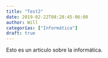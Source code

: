 ```yaml
---
title: "Test2"
date: 2019-02-22T08:28:45-06:00
author: Will
categorías: ["Informática"]
draft: true
---
```


Esto es un articulo sobre la informática.
